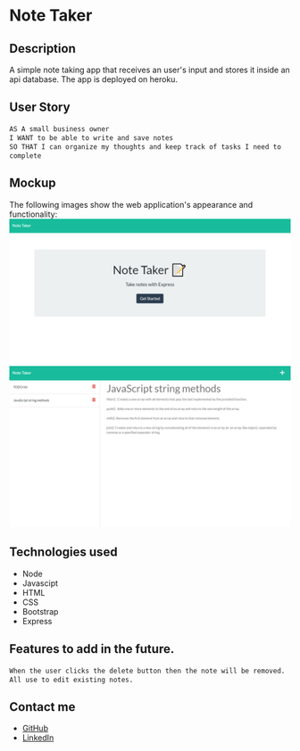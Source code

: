 # Note Taker

## Description
A simple note taking app that receives an user's input and stores it inside an api database.
The app is deployed on heroku.

## User Story

```
AS A small business owner
I WANT to be able to write and save notes
SO THAT I can organize my thoughts and keep track of tasks I need to complete
```

## Mockup

The following images show the web application's appearance and functionality:
![Existing notes are listed in the left-hand column with empty fields on the right-hand side for the new note’s title and text.](images\note-taker-start.PNG)
![Existing notes are listed in the left-hand column with empty fields on the right-hand side for the new note’s title and text.](images\note-taker.PNG)

## Technologies used

* Node
* Javascipt
* HTML
* CSS
* Bootstrap
* Express

## Features to add in the future.
```
When the user clicks the delete button then the note will be removed.
All use to edit existing notes.
````

## Contact me
* [GitHub](https://github.com/StevenLof777)
* [LinkedIn](https://www.linkedin.com/in/steven-lofquist-49312a19b/)
